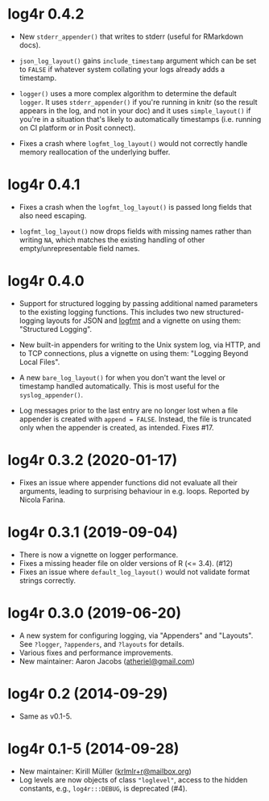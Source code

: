 # log4r 0.4.2

* New `stderr_appender()` that writes to stderr (useful for RMarkdown docs).

* `json_log_layout()` gains `include_timestamp` argument which can be set
  to `FALSE` if whatever system collating your logs already adds a timestamp.
  
* `logger()` uses a more complex algorithm to determine the default `logger`.
  It uses `stderr_appender()` if you're running in knitr (so the result appears
  in the log, and not in your doc) and it uses `simple_layout()` if you're
  in a situation that's likely to automatically timestamps (i.e. running on
  CI platform or in Posit connect).

* Fixes a crash where `logfmt_log_layout()` would not correctly handle memory
  reallocation of the underlying buffer.

# log4r 0.4.1

* Fixes a crash when the `logfmt_log_layout()` is passed long fields that also
  need escaping.

* `logfmt_log_layout()` now drops fields with missing names rather than writing
  `NA`, which matches the existing handling of other empty/unrepresentable field
  names.

# log4r 0.4.0

* Support for structured logging by passing additional named parameters to the
  existing logging functions. This includes two new structured-logging layouts
  for JSON and [logfmt](https://brandur.org/logfmt) and a vignette on using
  them: "Structured Logging".

* New built-in appenders for writing to the Unix system log, via HTTP, and to
  TCP connections, plus a vignette on using them: "Logging Beyond Local Files".

* A new `bare_log_layout()` for when you don't want the level or timestamp
  handled automatically. This is most useful for the `syslog_appender()`.

* Log messages prior to the last entry are no longer lost when a file appender
  is created with `append = FALSE`. Instead, the file is truncated only when the
  appender is created, as intended. Fixes #17.

# log4r 0.3.2 (2020-01-17)

* Fixes an issue where appender functions did not evaluate all their arguments,
  leading to surprising behaviour in e.g. loops. Reported by Nicola Farina.

# log4r 0.3.1 (2019-09-04)

* There is now a vignette on logger performance.
* Fixes a missing header file on older versions of R (<= 3.4). (#12)
* Fixes an issue where `default_log_layout()` would not validate format strings
  correctly.

# log4r 0.3.0 (2019-06-20)

* A new system for configuring logging, via "Appenders" and "Layouts". See
  `?logger`, `?appenders`, and `?layouts` for details.
* Various fixes and performance improvements.
* New maintainer: Aaron Jacobs (atheriel@gmail.com)

# log4r 0.2 (2014-09-29)

* Same as v0.1-5.

# log4r 0.1-5 (2014-09-28)

* New maintainer: Kirill Müller (krlmlr+r@mailbox.org)
* Log levels are now objects of class `"loglevel"`, access to the hidden
  constants, e.g., `log4r:::DEBUG`, is deprecated (#4).
